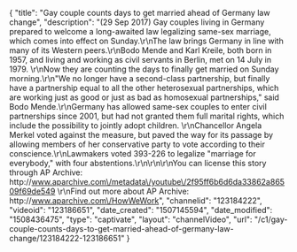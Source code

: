 {
    "title": "Gay couple counts days to get married ahead of Germany law change",
    "description": "(29 Sep 2017) Gay couples living in Germany prepared to welcome a long-awaited law legalizing same-sex marriage, which comes into effect on Sunday.\r\nThe law brings Germany in line with many of its Western peers.\r\nBodo Mende and Karl Kreile, both born in 1957, and living and working as civil servants in Berlin, met on 14 July in 1979.  \r\nNow they are counting the days to finally get married on Sunday morning.\r\n\"We no longer have a second-class partnership, but finally have a partnership equal to all the other heterosexual partnerships, which are working just as good or just as bad as homosexual partnerships,\" said Bodo Mende.\r\nGermany has allowed same-sex couples to enter civil partnerships since 2001, but had not granted them full marital rights, which include the possibility to jointly adopt children. \r\nChancellor Angela Merkel voted against the measure, but paved the way for its passage by allowing members of her conservative party to vote according to their conscience.\r\nLawmakers voted 393-226 to legalize \"marriage for everybody,\" with four abstentions.\r\n\r\n\r\nYou can license this story through AP Archive: http:\/\/www.aparchive.com\/metadata\/youtube\/2f95ff6b6d6da33862a86509f69de549 \r\nFind out more about AP Archive: http:\/\/www.aparchive.com\/HowWeWork",
    "channelid": "123184222",
    "videoid": "123186651",
    "date_created": "1507145594",
    "date_modified": "1508436475",
    "type": "captivate",
    "layout": "channelVideo",
    "url": "\/c1\/gay-couple-counts-days-to-get-married-ahead-of-germany-law-change\/123184222-123186651"
}